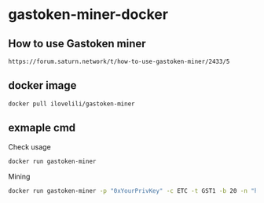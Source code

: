 # gastoken-miner-docker

## How to use Gastoken miner

`https://forum.saturn.network/t/how-to-use-gastoken-miner/2433/5`

## docker image

`docker pull ilovelili/gastoken-miner`

## exmaple cmd

Check usage

```bash
docker run gastoken-miner
```

Mining

```bash
docker run gastoken-miner -p "0xYourPrivKey" -c ETC -t GST1 -b 20 -n "http://localhost:8545"
```
